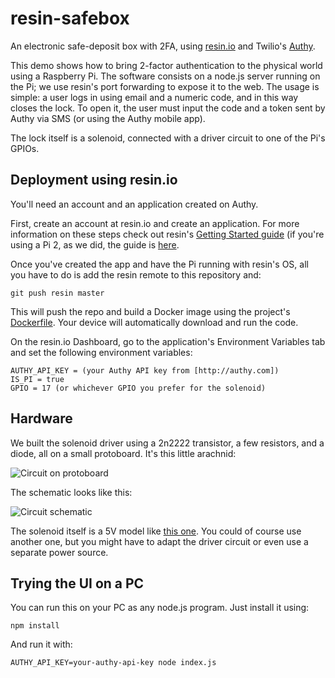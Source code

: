 # resin-safebox
An electronic safe-deposit box with 2FA, using [resin.io](http://resin.io) and Twilio's [Authy](http://www.authy.com).

This demo shows how to bring 2-factor authentication to the physical world using a Raspberry Pi. The software consists on a node.js server running on the Pi; we use resin's port forwarding to expose it to the web.
The usage is simple: a user logs in using email and a numeric code, and in this way closes the lock. To open it, the user must input the code and a token sent by Authy via SMS (or using the Authy mobile app).

The lock itself is a solenoid, connected with a driver circuit to one of the Pi's GPIOs.

Deployment using resin.io
-------------------------
You'll need an account and an application created on Authy.

First, create an account at resin.io and create an application. For more information on these steps check out resin's [Getting Started guide](http://docs.resin.io/#/pages/gettingStarted.md) (if you're using a Pi 2, as we did, the guide is [here](http://docs.resin.io/#/pages/gettingStarted-RPI2.md).

Once you've created the app and have the Pi running with resin's OS, all you have to do is add the resin remote to this repository and:
```
git push resin master
```
This will push the repo and build a Docker image using the project's [Dockerfile](../blob/master/Dockerfile). Your device will automatically download and run the code.

On the resin.io Dashboard, go to the application's Environment Variables tab and set the following environment variables:
```
AUTHY_API_KEY = (your Authy API key from [http://authy.com])
IS_PI = true
GPIO = 17 (or whichever GPIO you prefer for the solenoid)
```

Hardware
--------
We built the solenoid driver using a 2n2222 transistor, a few resistors, and a diode, all on a small protoboard. It's this little arachnid:

![Circuit on protoboard](../blob/master/doc/Protoboard.jpg)

The schematic looks like this:

![Circuit schematic](../blob/master/doc/Solenoid-driver.png)

The solenoid itself is a 5V model like [this one](http://www.olimex.cl/product_info.php?products_id=1186&product__name=Solenoide_5v_(peque%F1o)).
You could of course use another one, but you might have to adapt the driver circuit or even use a separate power source.

Trying the UI on a PC
---------------------
You can run this on your PC as any node.js program. Just install it using:
```
npm install
```
And run it with:
```
AUTHY_API_KEY=your-authy-api-key node index.js
```




